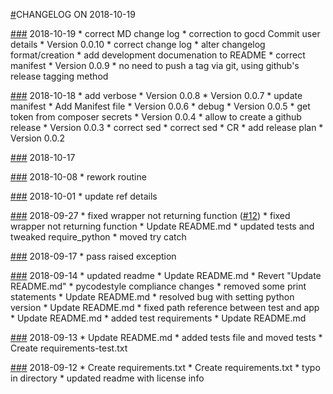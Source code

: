 [#](../../pull/)CHANGELOG ON 2018-10-19

[#](../../pull/)[#](../../pull/)[#](../../pull/) 2018-10-19
    * correct MD change log
    * correction to gocd Commit user details
    * Version 0.0.10
    * correct change log
    * alter changelog format/creation
    * add development documenation to README
    * correct manifest
    * Version 0.0.9
    * no need to push a tag via git, using github's release tagging method

[#](../../pull/)[#](../../pull/)[#](../../pull/) 2018-10-18
    * add verbose
    * Version 0.0.8
    * Version 0.0.7
    * update manifest
    * Add Manifest file
    * Version 0.0.6
    * debug
    * Version 0.0.5
    * get token from composer secrets
    * Version 0.0.4
    * allow to create a github release
    * Version 0.0.3
    * correct sed
    * correct sed
    * CR
    * add release plan
    * Version 0.0.2

[#](../../pull/)[#](../../pull/)[#](../../pull/) 2018-10-17

[#](../../pull/)[#](../../pull/)[#](../../pull/) 2018-10-08
    * rework routine

[#](../../pull/)[#](../../pull/)[#](../../pull/) 2018-10-01
    * update ref details

[#](../../pull/)[#](../../pull/)[#](../../pull/) 2018-09-27
    * fixed wrapper not returning function ([#12](../../pull/12))
    * fixed wrapper not returning function
    * Update README.md
    * updated tests and tweaked require_python
    * moved try catch

[#](../../pull/)[#](../../pull/)[#](../../pull/) 2018-09-17
    * pass raised exception

[#](../../pull/)[#](../../pull/)[#](../../pull/) 2018-09-14
    * updated readme
    * Update README.md
    * Revert "Update README.md"
    * pycodestyle compliance changes
    * removed some print statements
    * Update README.md
    * resolved bug with setting python version
    * Update README.md
    * fixed path reference between test and app
    * Update README.md
    * added test requirements
    * Update README.md

[#](../../pull/)[#](../../pull/)[#](../../pull/) 2018-09-13
    * Update README.md
    * added tests file and moved tests
    * Create requirements-test.txt

[#](../../pull/)[#](../../pull/)[#](../../pull/) 2018-09-12
    * Create requirements.txt
    * Create requirements.txt
    * typo in directory
    * updated readme with license info
